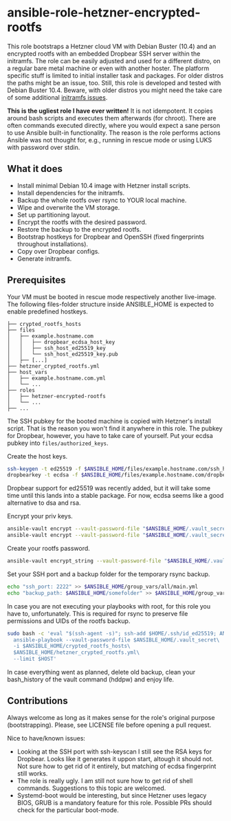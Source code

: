# ansible-role-hetzner-encrypted-rootfs

This role bootstraps a Hetzner cloud VM with Debian Buster (10.4) and an encrypted rootfs with an embedded Dropbear SSH server within the initramfs.
The role can be easily adjusted and used for a different distro, on a regular bare metal machine or even with another hoster.
The platform specific stuff is limited to initial installer task and packages.
For older distros the paths might be an issue, too.
Still, this role is developed and tested with Debian Buster 10.4.
Beware, with older distros you might need the take care of some additional [initramfs issues](https://github.com/HRomie/dropbear-init-fix).

**This is the ugliest role I have ever written!**
It is not idempotent.
It copies around bash scripts and executes them afterwards (for chroot).
There are often commands executed directly, where you would expect a sane person to use Ansible built-in functionality.
The reason is the role performs actions Ansible was not thought for, e.g., running in rescue mode or using LUKS with password over stdin.

## What it does

* Install minimal Debian 10.4 image with Hetzner install scripts.
* Install dependencies for the initramfs.
* Backup the whole rootfs over rsync to YOUR local machine.
* Wipe and overwrite the VM storage.
* Set up partitioning layout.
* Encrypt the rootfs with the desired password.
* Restore the backup to the encrypted rootfs.
* Bootstrap hostkeys for Dropbear and OpenSSH (fixed fingerprints throughout installations).
* Copy over Dropbear configs.
* Generate initramfs.

## Prerequisites

Your VM must be booted in rescue mode respectively another live-image.
The following files-folder structure inside ANSIBLE\_HOME is expected to enable predefined hostkeys.

```
├── crypted_rootfs_hosts
├── files
│   ├── example.hostname.com
│   │   ├── dropbear_ecdsa_host_key
│   │   ├── ssh_host_ed25519_key
│   │   └── ssh_host_ed25519_key.pub
│   ├── [...]
├── hetzner_crypted_rootfs.yml
├── host_vars
│   ├── example.hostname.com.yml
│   └── ...
├── roles
│   ├── hetzner-encrypted-rootfs
│   └── ...
├── ...
```

The SSH pubkey for the booted machine is copied with Hetzner's install script.
That is the reason you won't find it anywhere in this role.
The pubkey for Dropbear, however, you have to take care of yourself.
Put your ecdsa pubkey into ``files/authorized_keys``.

Create the host keys.

```bash
ssh-keygen -t ed25519 -f $ANSIBLE_HOME/files/example.hostname.com/ssh_host_ed25519_key
dropbearkey -t ecdsa -f $ANSIBLE_HOME/files/example.hostname.com/dropbear_ecdsa_host_key
```

Dropbear support for ed25519 was recently added, but it will take some time until this lands into a stable package.
For now, ecdsa seems like a good alternative to dsa and rsa.

Encrypt your priv keys.

```bash
ansible-vault encrypt --vault-password-file "$ANSIBLE_HOME/.vault_secret" $ANSIBLE_HOME/files/example.hostname.com/ssh_host_ed25519_key
ansible-vault encrypt --vault-password-file "$ANSIBLE_HOME/.vault_secret" $ANSIBLE_HOME/files/example.hostname.com/dropbear_ecdsa_host_key
```

Create your rootfs password.

```bash
ansible-vault encrypt_string --vault-password-file "$ANSIBLE_HOME/.vault_secret" "w00fw00fSECRET" --name "hddpw" >> $ANSIBLE_HOME/host_vars/example.hostname.com
```

Set your SSH port and a backup folder for the temporary rsync backup.

```bash
echo "ssh_port: 2222" >> $ANSIBLE_HOME/group_vars/all/main.yml
echo "backup_path: $ANSIBLE_HOME/somefolder" >> $ANSIBLE_HOME/group_vars/all/main.yml
```
In case you are not executing your playbooks with root, for this role you have to, unfortunately.
This is required for rsync to preserve file permissions and UIDs of the rootfs backup.

```bash
sudo bash -c 'eval "$(ssh-agent -s)"; ssh-add $HOME/.ssh/id_ed25519; ANSIBLE_CONFIG=$ANSIBLE_HOME/ansible.cfg\
  ansible-playbook --vault-password-file $ANSIBLE_HOME/.vault_secret\
  -i $ANSIBLE_HOME/crypted_rootfs_hosts\
  $ANSIBLE_HOME/hetzner_crypted_rootfs.yml\
  --limit $HOST'
```

In case everything went as planned, delete old backup, clean your bash\_history of the vault command (hddpw) and enjoy life.


## Contributions

Always welcome as long as it makes sense for the role's original purpose (bootstrapping).
Please, see LICENSE file before opening a pull request.

Nice to have/known issues:

* Looking at the SSH port with ssh-keyscan I still see the RSA keys for Dropbear. Looks like it generates it uppon start, altough it should not. Not sure how to get rid of it entirely, but matching of ecdsa fingerprint still works.
* The role is really ugly. I am still not sure how to get rid of shell commands. Suggestions to this topic are welcomed.
* Systemd-boot would be interesting, but since Hetzner uses legacy BIOS, GRUB is a mandatory feature for this role. Possible PRs should check for the particular boot-mode.
